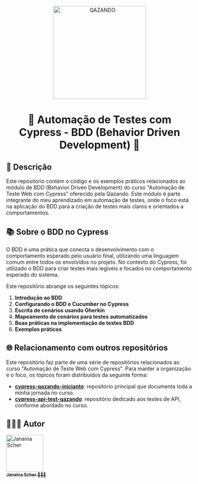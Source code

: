 <div  align="center">
	<a  href="https://qazando.com.br/">
		<img  src="https://github.com/janascher/cypress-qazando-iniciante/assets/79182711/fc2559f8-a64e-43be-b278-4721a78dbb1c"  alt="QAZANDO"  title="QAZANDO"  width="250" />
	</a>
	<h1>
		🧪 Automação de Testes com Cypress - BDD (Behavior Driven Development) 🧪
	</h1>
</div>

## 🧐 Descrição

Este repositório contém o código e os exemplos práticos relacionados ao módulo de BDD (Behavior Driven Development) do curso "Automação de Teste Web com Cypress" oferecido pela Qazando. Este módulo é parte integrante do meu aprendizado em automação de testes, onde o foco está na aplicação do BDD para a criação de testes mais claros e orientados a comportamentos.

## 📚 Sobre o BDD no Cypress

O BDD é uma prática que conecta o desenvolvimento com o comportamento esperado pelo usuário final, utilizando uma linguagem comum entre todos os envolvidos no projeto. No contexto do Cypress, foi utilizado o BDD para criar testes mais legíveis e focados no comportamento esperado do sistema.

Este repositório abrange os seguintes tópicos:

1. **Introdução ao BDD**
2. **Configurando o BDD e Cucumber no Cypress**
3. **Escrita de cenários usando Gherkin**
4. **Mapeamento de cenários para testes automatizados**
5. **Boas práticas na implementação de testes BDD**
6. **Exemplos práticos**

## 🌐 Relacionamento com outros repositórios

Este repositório faz parte de uma série de repositórios relacionados ao curso "Automação de Teste Web com Cypress". Para manter a organização e o foco, os tópicos foram distribuídos da seguinte forma:

- **[cypress-qazando-iniciante](https://github.com/janascher/cypress-qazando-iniciante)**: repositório principal que documenta toda a minha jornada no curso.
- **[cypress-api-test-qazando](https://github.com/janascher/cypress-api-test-qazando)**: repositório dedicado aos testes de API, conforme abordado no curso.


## 🦸🏻‍♀️ Autor

<div>
	<a  href="https://github.com/janascher">
		<img  src="https://avatars.githubusercontent.com/u/79182711?v=4"  width="100px;"  alt="Janaína Scher"/>
		<br />
		<sub>
			<b>Janaína Scher</b> 👩🏻‍💻
		</sub>
	</a>
</div>
